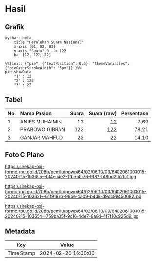 # Hasil

## Grafik

```mermaid
xychart-beta
    title "Perolehan Suara Nasional"
    x-axis [01, 02, 03]
    y-axis "Suara" 0 --> 122
    bar [12, 122, 22]
```

```mermaid
%%{init: {"pie": {"textPosition": 0.5}, "themeVariables": {"pieOuterStrokeWidth": "5px"}} }%%
pie showData
    "1" : 12
    "2" : 122
    "3" : 22
```

## Tabel

| No. | Nama Paslon    | Suara | Suara (raw) | Persentase |
|:--- |:-------------- | -----:| -----------:| ----------:|
| 1   | ANIES MUHAIMIN | 12    | [12][p-1]   | 7,69       |
| 2   | PRABOWO GIBRAN | 122   | [122][p-2]  | 78,21      |
| 3   | GANJAR MAHFUD  | 22    | [22][p-3]   | 14,10      |


[p-1]: https://github.com/gigit-pemilu/pemilu-2024/blob/main/pilpres/hitung-suara/sub/64-kalimantan-timur/sub/02-kutai-kartanegara/sub/06-tenggarong/sub/1003-bukit-biru/sub/015-tps/sub/paslon-1.txt
[p-2]: https://github.com/gigit-pemilu/pemilu-2024/blob/main/pilpres/hitung-suara/sub/64-kalimantan-timur/sub/02-kutai-kartanegara/sub/06-tenggarong/sub/1003-bukit-biru/sub/015-tps/sub/paslon-2.txt
[p-3]: https://github.com/gigit-pemilu/pemilu-2024/blob/main/pilpres/hitung-suara/sub/64-kalimantan-timur/sub/02-kutai-kartanegara/sub/06-tenggarong/sub/1003-bukit-biru/sub/015-tps/sub/paslon-3.txt

## Foto C Plano

https://sirekap-obj-formc.kpu.go.id/208b/pemilu/ppwp/64/02/06/10/03/6402061003015-20240215-103605--bf4ec4e2-1fbe-4c76-9f82-bf8bd2152fc1.jpg

https://sirekap-obj-formc.kpu.go.id/208b/pemilu/ppwp/64/02/06/10/03/6402061003015-20240215-103631--61f919ab-98be-4a09-b4d9-d9dc99450682.jpg

https://sirekap-obj-formc.kpu.go.id/208b/pemilu/ppwp/64/02/06/10/03/6402061003015-20240215-103654--759ba05f-9c16-4de7-8a8d-4f7f10c925d9.jpg


## Metadata

| Key        | Value               |
| ---------- | ------------------- |
| Time Stamp | 2024-02-20 16:00:00 |



